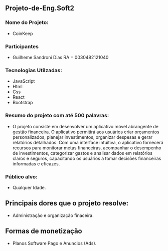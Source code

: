 ## Projeto-de-Eng.Soft2

### Nome do Projeto:
   * CoinKeep
  
### Participantes
  * Guilheme Sandroni Dias RA = 0030482121040
  
### Tecnologias Utilzadas:

  * JavaScript
  * Html
  * Css
  * React
  * Bootstrap
  
  
  
### Resumo do projeto com até 500 palavras:
 * O projeto consiste em desenvolver um aplicativo móvel abrangente de gestão financeira. O aplicativo permitirá aos usuários criar orçamentos personalizados, planejar investimentos, organizar despesas e gerar relatórios detalhados. Com uma interface intuitiva, o aplicativo fornecerá recursos para monitorar metas financeiras, acompanhar o desempenho de investimentos, categorizar gastos e analisar dados em relatórios claros e seguros, capacitando os usuários a tomar decisões financeiras informadas e eficazes.
 
### Público alvo:
 * Qualquer Idade.
  
## Principais dores que o projeto resolve:
  * Administração e organização finaceira.
  
## Formas de monetização
  * Planos Software Pago e Anuncios (Ads).

